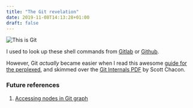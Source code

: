 ```yaml
---
title: "The Git revelation"
date: 2019-11-08T14:13:28+01:00
draft: false
---
```

![This is Git](https://imgs.xkcd.com/comics/git.png)

I used to look up these shell commands from [Gitlab](https://about.gitlab.com/images/press/git-cheat-sheet.pdf)
or [Github](https://services.github.com/on-demand/downloads/github-git-cheat-sheet.pdf).

However, Git *actually* became easier when 
I read this awesome [guide for the perplexed](http://think-like-a-git.net/),
and skimmed over the [Git Internals PDF](https://github.com/pluralsight/git-internals-pdf) by Scott Chacon.

### Future references
1. [Accessing nodes in Git graph](https://git-scm.com/book/en/v2/Git-Tools-Revision-Selection)
